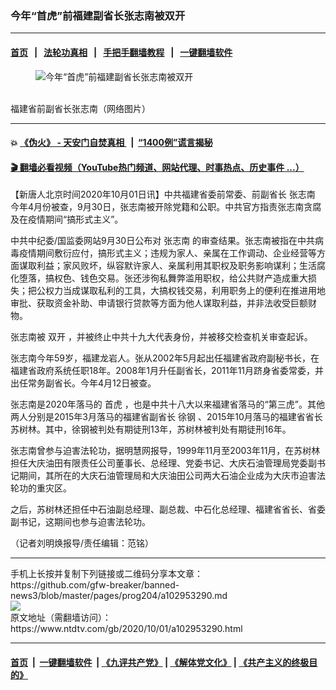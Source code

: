 ### 今年“首虎”前福建副省长张志南被双开
------------------------

#### [首页](https://github.com/gfw-breaker/banned-news3/blob/master/README.md) &nbsp;&nbsp;|&nbsp;&nbsp; [法轮功真相](https://github.com/begood0513/basic/blob/master/README.md)  &nbsp;&nbsp;|&nbsp;&nbsp; [手把手翻墙教程](https://github.com/gfw-breaker/guides/wiki)  &nbsp;&nbsp;|&nbsp;&nbsp; [一键翻墙软件](https://github.com/gfw-breaker/nogfw/blob/master/README.md)  



<div><div class="featured_image">
 <figure>
  <img alt="今年“首虎”前福建副省长张志南被双开" src="https://i.ntdtv.com/assets/uploads/2020/10/445-800x450.jpg"/>
 </figure><br/>
 <span class="caption">
  福建省前副省长张志南（网络图片）
 </span>
</div>
</div><hr/>

#### 💥 [《伪火》 - 天安门自焚真相 ](http://158.247.195.190:10000/videos/blog/weihuo.html)&nbsp; |&nbsp; [“1400例”谎言揭秘  ](http://158.247.195.190:10000/videos/blog/jiexi1400.html)

#### [ 🎬  翻墙必看视频（YouTube热门频道、网站代理、时事热点、历史事件 ...）](https://github.com/gfw-breaker/links/blob/master/banned.md)

<div><div class="post_content" itemprop="articleBody">
 <p>
  【新唐人北京时间2020年10月01日讯】中共福建省委前常委、前副省长
  <ok href="https://www.ntdtv.com/gb/张志南.htm">
   张志南
  </ok>
  今年4月份被查，9月30日，张志南被开除党籍和公职。中共官方指责张志南贪腐及在疫情期间“搞形式主义”。
 </p>
 <p>
  中共中纪委/国监委网站9月30日公布对
  <ok href="https://www.ntdtv.com/gb/张志南.htm">
   张志南
  </ok>
  的审查结果。张志南被指在中共病毒疫情期间敷衍应付，搞形式主义；违规为家人、亲属在工作调动、企业经营等方面谋取利益；家风败坏，纵容默许家人、亲属利用其职权及职务影响谋利；生活腐化堕落，搞权色、钱色交易。张还涉徇私舞弊滥用职权，给公共财产造成重大损失；把公权力当成谋取私利的工具，大搞权钱交易，利用职务上的便利在推进用地审批、获取资金补助、申请银行贷款等方面为他人谋取利益，并非法收受巨额财物。
 </p>
 <p>
  张志南被
  <ok href="https://www.ntdtv.com/gb/双开.htm">
   双开
  </ok>
  ，并被终止中共十九大代表身份，并被移交检查机关审查起诉。
 </p>
 <p>
  张志南今年59岁，福建龙岩人。张从2002年5月起出任福建省政府副秘书长，在福建省政府系统任职18年。2008年1月升任副省长，2011年11月跻身省委常委，并出任常务副省长。今年4月12日被查。
 </p>
 <p>
  张志南是2020年落马的
  <ok href="https://www.ntdtv.com/gb/首虎.htm">
   首虎
  </ok>
  ，也是中共十八大以来福建省落马的“第三虎”。其他两人分别是2015年3月落马的福建省副省长
  <ok href="https://www.ntdtv.com/gb/徐钢.htm">
   徐钢
  </ok>
  、2015年10月落马的福建省省长苏树林。其中，徐钢被判处有期徒刑13年，苏树林被判处有期徒刑16年。
 </p>
 <p>
  张志南曾参与迫害法轮功，据明慧网报导，1999年11月至2003年11月，在苏树林担任大庆油田有限责任公司董事长、总经理、党委书记、大庆石油管理局党委副书记期间，其所在的大庆石油管理局和大庆油田公司两大石油企业成为大庆市迫害法轮功的重灾区。
 </p>
 <p>
  之后，苏树林还担任中石油副总经理、副总裁、中石化总经理、福建省省长、省委副书记，这期间也参与迫害法轮功。
 </p>
 <p>
  （记者刘明焕报导/责任编辑：范铭）
 </p>
 <div class="single_ad">
 </div>
</div>
</div>
<hr/>
手机上长按并复制下列链接或二维码分享本文章：<br/>
https://github.com/gfw-breaker/banned-news3/blob/master/pages/prog204/a102953290.md <br/>
<a href='https://github.com/gfw-breaker/banned-news3/blob/master/pages/prog204/a102953290.md'><img src='https://github.com/gfw-breaker/banned-news3/blob/master/pages/prog204/a102953290.md.png'/></a> <br/>
原文地址（需翻墙访问）：https://www.ntdtv.com/gb/2020/10/01/a102953290.html


------------------------
#### [首页](https://github.com/gfw-breaker/banned-news3/blob/master/README.md) &nbsp;|&nbsp; [一键翻墙软件](https://github.com/gfw-breaker/nogfw/blob/master/README.md) &nbsp;| [《九评共产党》](https://github.com/gfw-breaker/9ping.md/blob/master/README.md#九评之一评共产党是什么) | [《解体党文化》](https://github.com/gfw-breaker/jtdwh.md/blob/master/README.md) | [《共产主义的终极目的》](https://github.com/gfw-breaker/gczydzjmd.md/blob/master/README.md)


<img src='http://gfw-breaker.win/banned-news3/pages/prog204/a102953290.md' width='0px' height='0px'/>